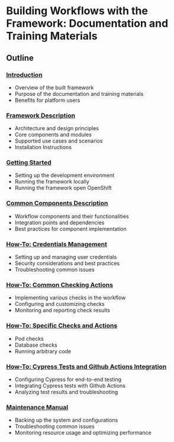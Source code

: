 # Building Workflows with the Framework: Documentation and Training Materials

## Outline

### [Introduction](Introduction)

- Overview of the built framework
- Purpose of the documentation and training materials
- Benefits for platform users

### [Framework Description](Framework-Description)

- Architecture and design principles
- Core components and modules
- Supported use cases and scenarios
- Installation Instructions

### [Getting Started](Getting-Started)

- Setting up the development environment
- Running the framework locally
- Running the framework open OpenShift

### [Common Components Description](Common-Components-Description)

- Workflow components and their functionalities
- Integration points and dependencies
- Best practices for component implementation

### [How-To: Credentials Management](Credentials-Management)

- Setting up and managing user credentials
- Security considerations and best practices
- Troubleshooting common issues

### [How-To: Common Checking Actions](Common-Checking-Actions)

- Implementing various checks in the workflow
- Configuring and customizing checks
- Monitoring and reporting check results

### [How-To: Specific Checks and Actions](Specific-Checks-and-Actions)

- Pod checks
- Database checks
- Running arbitrary code

### [How-To: Cypress Tests and Github Actions Integration](Cypress-Tests-and-Github-Actions-Integration)

- Configuring Cypress for end-to-end testing
- Integrating Cypress tests with Github Actions
- Analyzing test results and troubleshooting

### [Maintenance Manual](Maintenance-Manual)

- Backing up the system and configurations
- Troubleshooting common issues
- Monitoring resource usage and optimizing performance
